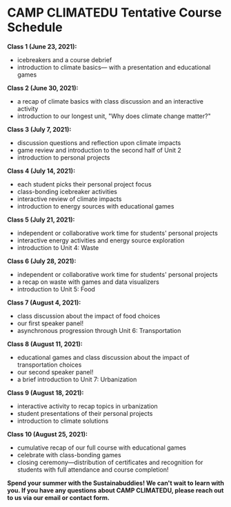 # CAMP CLIMATEDU Tentative Course Schedule

**Class 1 (June 23, 2021):**

- icebreakers and a course debrief
- introduction to climate basics— with a presentation and educational games

**Class 2 (June 30, 2021):**

- a recap of climate basics with class discussion and an interactive activity
- introduction to our longest unit, "Why does climate change matter?"

**Class 3 (July 7, 2021):**

- discussion questions and reflection upon climate impacts
- game review and introduction to the second half of Unit 2
- introduction to personal projects

**Class 4 (July 14, 2021):**

- each student picks their personal project focus
- class-bonding icebreaker activities
- interactive review of climate impacts
- introduction to energy sources with educational games

**Class 5 (July 21, 2021):**

- independent or collaborative work time for students' personal projects
- interactive energy activities and energy source exploration
- introduction to Unit 4: Waste

**Class 6 (July 28, 2021):**

- independent or collaborative work time for students' personal projects
- a recap on waste with games and data visualizers
- introduction to Unit 5: Food

**Class 7 (August 4, 2021):**

- class discussion about the impact of food choices
- our first speaker panel!
- asynchronous progression through Unit 6: Transportation

**Class 8 (August 11, 2021):**

- educational games and class discussion about the impact of transportation choices
- our second speaker panel!
- a brief introduction to Unit 7: Urbanization

**Class 9 (August 18, 2021):**

- interactive activity to recap topics in urbanization
- student presentations of their personal projects
- introduction to climate solutions

**Class 10 (August 25, 2021):**

- cumulative recap of our full course with educational games
- celebrate with class-bonding games
- closing ceremony—distribution of certificates and recognition for students with full attendance and course completion!

**Spend your summer with the Sustainabuddies! We can't wait to learn with you. If you have any questions about CAMP CLIMATEDU, please reach out to us via our email or contact form.**
